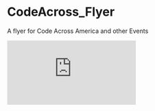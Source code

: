 CodeAcross_Flyer
================

A flyer for Code Across America and other Events

![alt text](https://github.com/rduecyg/CodeAcross_Flyer/blob/master/CodeAcross_flyer.pdf  "Code Across Flyer")
